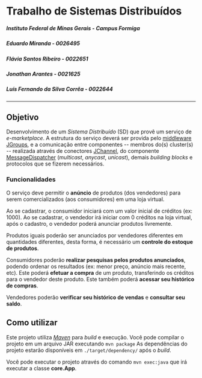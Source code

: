 # Trabalho de Sistemas Distribuídos
##### Instituto Federal de Minas Gerais - Campus Formiga
##### Eduardo Miranda - 0026495
##### Flávia Santos Ribeiro - 0022651
##### Jonathan Arantes - 0021625
##### Luís Fernando da Silva Corrêa - 0022644

___

## Objetivo

Desenvolvimento de um _Sistema Distribuído_ (SD) que provê um serviço de _e-marketplace_. A estrutura do serviço deverá ser provida pelo [middleware JGroups](jgroups.org), e a comunicação entre componentes -- membros do(s) cluster(s) -- realizada através de conectores [JChannel](http://jgroups.org/manual/index.html#JChannel), do componente [MessageDispatcher](jgroups.org/manual/index.html#MessageDispatcher) (_multicast_, _anycast_, _unicast_), demais _building blocks_ e protocolos que se fizerem necessários.

### Funcionalidades

O serviço deve permitir o __anúncio__ de produtos (dos vendedores) para serem comercializados (aos consumidores) em uma loja virtual.

Ao se cadastrar, o consumidor iniciará com um valor inicial de créditos (ex: 1000). Ao se cadastrar, o vendedor irá iniciar com 0 créditos na loja virtual, após o cadastro, o vendedor poderá anunciar produtos livremente.

Produtos iguais poderão ser anunciados por vendedores diferentes em quantidades diferentes, desta forma, é necessário um __controle do estoque de produtos__.

Consumidores poderão __realizar pesquisas pelos produtos anunciados__, podendo ordenar os resultados (ex: menor preço, anúncio mais recente, etc). Este poderá __efetuar a compra__ de um produto, transferindo os créditos para o vendedor deste produto. Este também poderá __acessar seu histórico de compras__.

Vendedores poderão __verificar seu histórico de vendas__ e __consultar seu saldo__.

## Como utilizar

Este projeto utiliza [_Maven_](https://maven.apache.org/install.html) para _build_ e execução. Você pode compilar o projeto em um arquivo JAR executando `mvn package` As dependências do projeto estarão disponíveis em `./target/dependency/` após o _build_.

Você pode executar o projeto através do comando `mvn exec:java` que irá executar a classe __core.App__.
